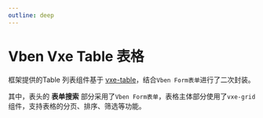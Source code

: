 ```yaml
---
outline: deep
---
```


# Vben Vxe Table 表格

框架提供的Table 列表组件基于 [vxe-table](https://xuliangzhan.github.io/vxe-table/)，结合`Vben Form表单`进行了二次封装。

其中，表头的 **表单搜索** 部分采用了`Vben Form表单`，表格主体部分使用了`vxe-grid`组件，支持表格的分页、排序、筛选等功能。

<DemoPreview dir="demos/vben-vxe-table/basic" />

<DemoPreview dir="demos/vben-vxe-table/remote" />

<DemoPreview dir="demos/vben-vxe-table/custom-cell" />

<DemoPreview dir="demos/vben-vxe-table/tree" />
